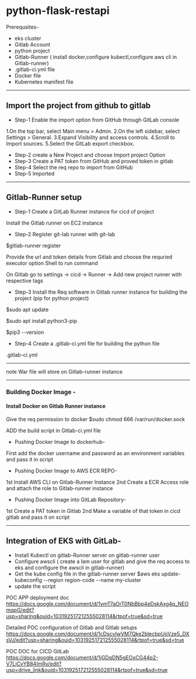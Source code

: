 # python-flask-restapi


Prerequsites-
- eks cluster
- Gitlab Account
- python project
- Gitlab-Runner (
            install docker,configure kubectl,configure aws cli in Gitlab-runner)
- .gitlab-ci.yml file 
- Docker file
- Kubernetes manifest file

-----------------------------------------------------------------------------------------------------
## Import the project from github to gitlab

- Step-1 Enable the import option from GitHub through GitLab console

1.On the top bar, select Main menu > Admin.
2.On the left sidebar, select Settings > General.
3.Expand Visibility and access controls.
4.Scroll to Import sources.
5.Select the GitLab export checkbox.

- Step-2 create a New Project and choose Import project Option 
- Step-3 Create a PAT token from GitHub and proved token in gitlab
- Step-4 Select the req repo to import from GitHub
- Step-5 Imported
------------------------------------------------------------------------------------------------------
## Gitlab-Runner setup
- Step-1 Create a GitLab Runner instance for cicd of project

Install the Gitlab runner on EC2 instance 


- Step-2 Register git-lab runner with git-lab

$gitlab-runner register

Provide the url and token details from Gitlab and choose the requried executor option Shell  to run command 

On Gitlab
go to settings -> cicd -> Runner -> Add new project runner with respective tags


- Step-3 Install the Req software in Gitlab runner instance for building the project (pip for python project)

$sudo apt update

$sudo apt install python3-pip

$pip3 --version

- Step-4 Create a .gitlab-ci.yml file for building the python file

.gitlab-ci.yml

-----------------------------------------------------------------------------------------------------------
note 
War file will store on Gitlab-runner instance

------------------------------------------------------------------------------------------------------------------------------------------------------
### Building Docker Image -

#### Install Docker on Gitlab Runner instance

Give the req permission to docker
$sudo chmod 666 /var/run/docker.sock

ADD the build script in 
Gitlab-ci.yml file

- Pushing Docker Image to dockerhub-

First add the docker username and password as an environment variables and pass it in script



- Pushing Docker Image to AWS ECR REPO-
   
1st Install AWS CLI on Gitlab-Runner Instance
2nd Create a ECR Access role and attach the role to Gitlab-runner instance



- Pushing Docker Image into GitLab Repository-

1st Create a PAT token in Gitlab
2nd Make a variable of that token in cicd gitlab and pass it on script


----------------------------------------------------------------------------------------------------------------------------------------------------

## Integration of EKS with GitLab-

- Install Kubectl on gitlab-Runner server on gitlab-runner user 
- Configure awscli ( create a Iam user for gitlab and give the req access to eks and configure the awscli in gitlab-runner)
- Get the kube config file in the gitlab-runner server
  $aws eks update-kubeconfig --region region-code --name my-cluster
- update the script


POC APP deployment doc
https://docs.google.com/document/d/1vmT7aOrT0NbBbp4eDskAxg4q_NEOmqpG/edit?usp=sharing&ouid=103192517212555028114&rtpof=true&sd=true

Detailed POC configuration of Gitlab and Gitlab setups
https://docs.google.com/document/d/1cDscvIwVM7Qke2blecbpUoVze5_DXsVJ/edit?usp=sharing&ouid=103192517212555028114&rtpof=true&sd=true

POC DOC for CICD GitLab
https://docs.google.com/document/d/1jGDqDN5gEOxCG44p2-V7LiCvYB84ImRv/edit?usp=drive_link&ouid=103192517212555028114&rtpof=true&sd=true

